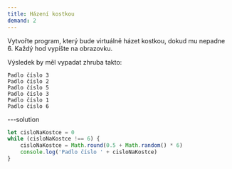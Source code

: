```yaml
---
title: Házení kostkou
demand: 2
---
```


Vytvořte program, který bude virtuálně házet kostkou, dokud mu nepadne 6. Každý hod vypíšte na obrazovku.

Výsledek by měl vypadat zhruba takto:

```text
Padlo číslo 3
Padlo číslo 2
Padlo číslo 5
Padlo číslo 3
Padlo číslo 1
Padlo číslo 6
```

---solution

```js
let cisloNaKostce = 0
while (cisloNaKostce !== 6) {
	cisloNaKostce = Math.round(0.5 + Math.random() * 6)
	console.log('Padlo číslo ' + cisloNaKostce)
}
```
